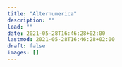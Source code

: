 ```yaml
---
title: "Alternumerica"
description: ""
lead: ""
date: 2021-05-28T16:46:28+02:00
lastmod: 2021-05-28T16:46:28+02:00
draft: false
images: []
---
```

